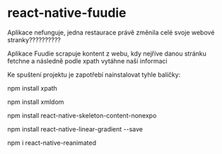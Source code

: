 # react-native-fuudie

Aplikace nefunguje, jedna restaurace právě změnila celé svoje webové stranky??????????

Aplikace Fuudie scrapuje kontent z webu, kdy nejříve danou stránku fetchne a následně podle xpath vytáhne naši informaci

Ke spuštení projektu je zapotřebí nainstalovat tyhle balíčky:

npm install xpath

npm install xmldom

npm install react-native-skeleton-content-nonexpo

npm install react-native-linear-gradient --save

npm i react-native-reanimated
